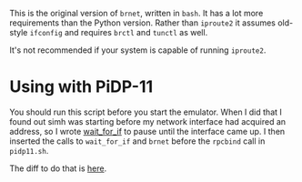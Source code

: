 This is the original version of `brnet`, written in `bash`.  It has a
lot more requirements than the Python version.  Rather than `iproute2`
it assumes old-style `ifconfig` and requires `brctl` and `tunctl` as
well.

It's not recommended if your system is capable of running `iproute2`.

# Using with PiDP-11

You should run this script before you start the emulator.  When I did
that I found out simh was starting before my network interface had
acquired an address, so I wrote [wait_for_if](./wait_for_if) to pause
until the interface came up.  I then inserted the calls to `wait_for_if`
and `brnet` before the `rpcbind` call in `pidp11.sh`.

The diff to do that is [here](./pidp11.sh.diff).
